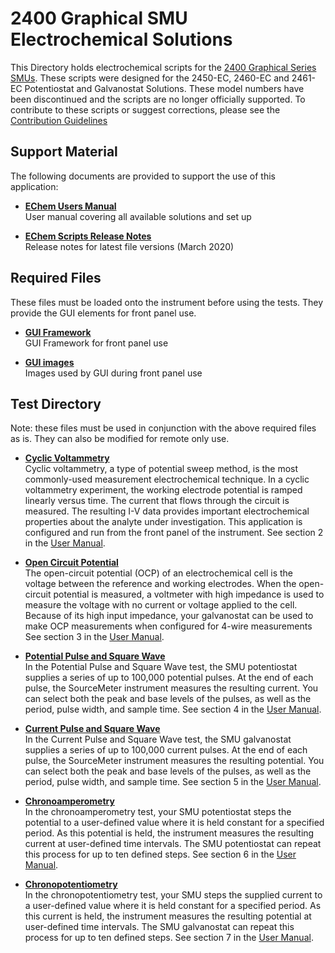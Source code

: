 # 2400 Graphical SMU Electrochemical Solutions

This Directory holds electrochemical scripts for the [2400 Graphical Series SMUs](https://www.tek.com/en/products/keithley/source-measure-units/2400-graphical-series-sourcemeter). These scripts were designed for the 2450-EC, 2460-EC and 2461-EC Potentiostat and Galvanostat Solutions. These model numbers have been discontinued and the scripts are no longer officially supported. To contribute to these scripts or suggest corrections, please see the [Contribution Guidelines](/CONTRIBUTING.md)

## Support Material

The following documents are provided to support the use of this application:

* **[EChem Users Manual](./077110403_Mar2020_ECHEM_UM.pdf)**  
User manual covering all available solutions and set up

* **[EChem Scripts Release Notes](./077110403_Mar2020_ECHEM_UM.pdf)**  
Release notes for latest file versions (March 2020)

## Required Files

These files must be loaded onto the instrument before using the tests. They provide the GUI elements for front panel use.
* **[GUI Framework](./EC_Framework.tsp)**  
GUI Framework for front panel use

* **[GUI images](./EC_Images.tsp)**  
Images used by GUI during front panel use

## Test Directory
[comment]: **[Title](./directory)**  

Note: these files must be used in conjunction with the above required files as is. They can also be modified for remote only use. 

* **[Cyclic Voltammetry](./CyclicVoltammetry.tsp)**  
Cyclic voltammetry, a type of potential sweep method, is the most commonly-used measurement electrochemical technique. In a cyclic voltammetry experiment, the working electrode potential is ramped linearly versus time. The current that flows through the circuit is measured. The resulting I-V data provides important electrochemical properties about the analyte under investigation. This application is configured and run from the front panel of the instrument. 
See section 2 in the [User Manual](./077110403_Mar2020_ECHEM_UM.pdf).

* **[Open Circuit Potential](./OpenCircuitPotential.tsp)**  
The open-circuit potential (OCP) of an electrochemical cell is the voltage between the reference and working electrodes. When the open-circuit potential is measured, a voltmeter with high impedance is used to measure the voltage with no current or voltage applied to the cell. Because of its high input impedance, your galvanostat can be used to make OCP measurements when configured for 4-wire measurements
See section 3 in the [User Manual](./077110403_Mar2020_ECHEM_UM.pdf).

* **[Potential Pulse and Square Wave](./PotentialPulseAndSquareWave.tsp)**  
In the Potential Pulse and Square Wave test, the SMU potentiostat supplies a series of up to 100,000  potential pulses. At the end of each pulse, the SourceMeter instrument measures the resulting current. You can select both the peak and base levels of the pulses, as well as the period, pulse width, and sample time.
See section 4 in the [User Manual](./077110403_Mar2020_ECHEM_UM.pdf).

* **[Current Pulse and Square Wave](./CurrentPulseAndSquareWave.tsp)**  
In the Current Pulse and Square Wave test, the SMU galvanostat supplies a series of up to 100,000 current pulses. At the end of each pulse, the SourceMeter instrument measures the resulting potential. You can select both the peak and base levels of the pulses, as well as the period, pulse width, and sample time. See section 5 in the [User Manual](./077110403_Mar2020_ECHEM_UM.pdf).

* **[Chronoamperometry](./Chronoamperometry.tsp)**  
In the chronoamperometry test, your SMU potentiostat steps the potential to a user-defined value where it is held constant for a specified period. As this potential is held, the instrument measures the resulting current at user-defined time intervals. The SMU potentiostat can repeat this process for up to ten defined steps. 
See section 6 in the [User Manual](./077110403_Mar2020_ECHEM_UM.pdf).

* **[Chronopotentiometry](./Chronopotentiometry.tsp)**  
In the chronopotentiometry test, your SMU steps the supplied current to a user-defined value where it is held constant for a specified period. As this current is held, the instrument measures the resulting potential at user-defined time intervals. The SMU galvanostat can repeat this process for up to ten defined steps. 
See section 7 in the [User Manual](./077110403_Mar2020_ECHEM_UM.pdf).